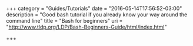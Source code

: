 +++
category = "Guides/Tutorials"
date = "2016-05-14T17:56:52-03:00"
description = "Good bash tutorial if you already know your way around the command line"
title = "Bash for beginners"
uri = "http://www.tldp.org/LDP/Bash-Beginners-Guide/html/index.html"

+++

